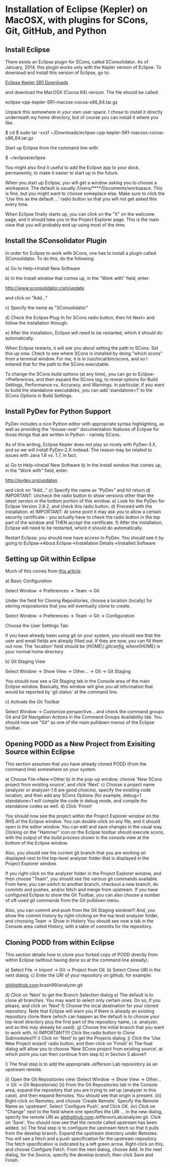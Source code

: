Installation of Eclipse (Kepler) on MacOSX, with plugins for SCons, Git, GitHub, and Python
===========================================================================================

Install Eclipse
---------------

There exists an Eclipse plugin for SCons, called SConsolidator.  As of
January, 2014, this plugin works only with the Kepler version of
Eclipse.  To download and install this version of Eclipse, go to:

[Eclipse Kepler SR1 Downloads](http://www.eclipse.org/downloads/packages/eclipse-ide-cc-developers/keplersr1)

and download the MacOSX (Cocoa 64) version.  The file should be called:

eclipse-cpp-kepler-SR1-macosx-cocoa-x86_64.tar.gz

Unpack this somewhere in your own user space.  I chose to install it
directly underneath my home directory, but of course you can install
it where you like.

$ cd
$ sudo tar -xvzf ~/Downloads/eclipse-cpp-kepler-SR1-macosx-cocoa-x86_64.tar.gz

Start up Eclipse from the command line with:

$ ~/eclipse/eclipse

You might also find it useful to add the Eclipse app to your dock,
permanently, to make it easier to start up in the future.

When you start up Eclipse, you will get a window asking you to choose
a workspace.  The default is usually /Users/****/Documents/workspace.
This is fine, but you might want to choose someplace else.  Make sure
to click the 'Use this as the default ...' radio button so that you
will not get asked this every time.

When Eclipse finally starts up, you can click on the "X" on the
welcome page, and it should take you to the Project Explorer page.
This is the main view that you will probably end up using most of the
time.

Install the SConsolidator Plugin
--------------------------------

In order for Eclipse to work with SCons, one has to install a plugin
called SConsolidator.  To do this, do the following:

a) Go to Help->Install New Software

b) In the Install window that comes up, in the "Work with" field, enter:

http://www.sconsolidator.com/update

and click on "Add..."

c) Specify the name as "SConsolidator"

d) Check the Eclipse Plug-In for SCons radio button, then hit Next>
and follow the installation through.

e) After the installation, Eclipse will need to be restarted, which it
should do automatically.

When Eclipse restarts, it will ask you about setting the path to
SCons.  Set this up now.  Check to see where SCons is installed by
doing "which scons" from a terminal window.  For me, it is in
/usr/local/bin/scons, and so I entered that for the path to the SCons
executable.

To change the SCons build options (at any time), you can go to
Eclipse->Preferences, and then expand the SCons tag, to reveal options
for Build Settings, Performance vs. Accuracy, and Warnings.  In
particular, if you want to build the standalone executables, you can
add 'standalone=1' to the SCons Options in Build Settings.

Install PyDev for Python Support
--------------------------------

PyDev includes a nice Python editor with appropriate syntax
highlighting, as well as providing the "mouse-over" documentation
features of Eclipse for those things that are written in Python -
namely SCons.

As of this writing, Eclipse Kepler does not play so nicely with
PyDev-3.X, and so we will install PyDev-2.X instead.  The reason may
be related to issues with Java 1.6 vs. 1.7, in fact.

a) Go to Help->Install New Software
b) In the Install window that comes up, in the "Work with" field, enter:

http://pydev.org/updates

and click on "Add..."
c) Specify the name as "PyDev" and hit return
d) IMPORTANT: Uncheck the radio button to show versions other than the
latest version in the bottom portion of this window.
e) Look for the PyDev for Eclipse Version 2.8.2, and check this radio button.
d) Proceed with the installation.
e) IMPORTANT: At some point it may ask you to allow a certain security
certificate - you actually have to check the radio button in the top
part of the window and THEN accept the certificate.
f) After the installation, Eclipse will need to be restarted, which it
should do automatically.

Restart Eclipse; you should now have access to PyDev. You should see
it by going to Eclipse->About Eclipse->Installation Details->Installed
Software

Setting up Git within Eclipse
-----------------------------

Much of this comes from [this article](http://www.vogella.com/tutorials/EclipseGit/article.html).

a)  Basic Configuration

Select Window → Preferences → Team → Git

Under the field for Cloning Repositories, choose a location (locally) for storing respositories that
you will eventually clone to create.

Select Window → Preferences → Team → Git → Configuration

Choose the User Settings Tab:

If you have already been using git on your system, you should see that the user and email fields 
are already filled out.  If they are now, you can fill them out now.  The 'location' field should
be ($HOME)/.gitconfig, where ($HOME) is your normal home directory

b)  Git Staging View

Select Window → Show View → Other... → Git → Git Staging

You should now see a Git Staging tab in the Console area of the main Eclipse window.  Basically, this
window will give you all information that would be reported by 'git status' at the command line.

c) Activate the Git Toolbar

Select Window → Customize perspective... and check the command groups Git and Git Navigation Actions
in the Command Groups Availability tab.  You should now see "Git" as one of the main pulldown menus
of the Eclipse toolbar.
 
Opening PODD as a New Project from Exisiting Source within Eclipse
------------------------------------------------------------------

This section assumes that you have already cloned PODD (from the command line) somewhere on your system.

a) Choose File->New->Other
b) In the pop-up window, choose 'New SCons project from existing source', and click 'Next'
c) Choose a project name (analyzer or analyzer-1.6 are good choices), specify the existing code location, and
then add any SCons Options (for example, debug=1 standalone=1 will compile the code in debug
mode, and compile the standalone codes as well.
d) Click 'Finish'

You should now see the project within the Project Explorer window on the RHS of the Eclipse window.
You can double-click on any file, and it should open in the editor window.  You can edit and save
changes in the usual way.  Clicking on the "Hammer" icon on the Eclipse toolbar should execute
scons, with the output of the build process shown in the console view at the bottom of the Eclipse
window.

Also, you should see the current git branch that you are working on displayed next to the 
top-level analyzer folder that is displayed in the Project Explorer window.

If you right-click on the analyzer folder in the Project Explorer window, and then choose "Team", you
should see the various git commands available.  From here, you can switch to another branch,
checkout a new branch, do commits and pushes, and/or fetch and merge from upstream.  If you have
configured Eclipse to show the Git Toolbar, you can also choose a number of oft-used git commands
from the Git pulldown menu.

Also, you can commit and push from the Git Staging window!!!  And, you show the commit history
by right-clicking on the top level analyzer folder, and choosing Team -> Show in History
You should see now a tab in the Console area called History, with a table of commits for the repository.

Cloning PODD from within Eclipse
--------------------------------

This section details how to clone your forked copy of PODD directly from within Eclipse (without
having done so at the command line already).

a) Select File → Import → Git → Project from Git.
b) Select Clone URI in the next dialog.
c) Enter the URI of your repository on github, for example:

git@github.com:brash99/analyzer.git

d) Click on ‘Next’ to get the Branch Selection dialog
e) The default is to clone all branches.  You may want to select only certain ones.  Do so, 
if you please, and click on ‘Next’
f) Choose the local destination for your cloned repository.  Note that Eclipse will
warn you if there is already an existing repository clone there (which can happen as the 
default is to choose your top-level directory plus the first part of the repository name, 
i.e. analyzer, and so this may already be used).
g) Choose the initial branch that you want to work with.
h) IMPORTANT!!!!  Click the radio button to Clone Submodules!!!!
i) Click on ‘Next’ to get the Projects dialog.
j) Click the ‘Use New Project wizard’ radio button, and then click on ‘Finish’
k)  The final dialog will allow you to choose ‘New SCons project from existing source’, at 
which point you can then continue from step b) in Section 5 above!! 

l) The final step is to add the appropriate Jefferson Lab reposistory as an upstream remote.

(i) Open the Git Repositories view (Select Window → Show View → Other... → Git → Git Repositories)
(ii) From the Git Repositories tab in the Console area, expand the repository that you are trying
to set up (analyzer in this case), and then expand Remotes.  You should see that origin is present.
(iii) Right-click on Remotes, and choose 'Create Remote'.  Specify the Remote Name as 'upstream'. Select
'Configure Push', and Click OK.
(iv) Click on "Change" next to the field where one specifies the URI ... in the new dialog, specify
the remote URI as git@github.com:JeffersonLab/analyzer.git.  Click on 'Save'.  You should now see that the
remote called upstream has been added.
(v)  The final step is to configure the upstream fetch so that it pulls from the develop branch.  Expand
the upstream directory under Remotes.  You will see a fetch and a push specification for the upstream
repository.  The fetch specification is indicated by a left green arrow.  Right-click on this, and 
choose Configure Fetch.  From the next dialog, choose Add.  In the next dialog, for the Source, specify
the develop branch, then click Save and Finish.
